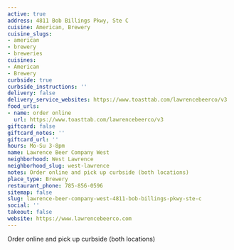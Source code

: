 ```yaml
---
active: true
address: 4811 Bob Billings Pkwy, Ste C
cuisine: American, Brewery
cuisine_slugs:
- american
- brewery
- breweries
cuisines:
- American
- Brewery
curbside: true
curbside_instructions: ''
delivery: false
delivery_service_websites: https://www.toasttab.com/lawrencebeerco/v3
food_urls:
- name: order online
  url: https://www.toasttab.com/lawrencebeerco/v3
giftcard: false
giftcard_notes: ''
giftcard_url: ''
hours: Mo-Su 3-8pm
name: Lawrence Beer Company West
neighborhood: West Lawrence
neighborhood_slug: west-lawrence
notes: Order online and pick up curbside (both locations)
place_type: Brewery
restaurant_phone: 785-856-0596
sitemap: false
slug: lawrence-beer-company-west-4811-bob-billings-pkwy-ste-c
social: ''
takeout: false
website: https://www.lawrencebeerco.com
---
```


Order online and pick up curbside (both locations)